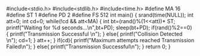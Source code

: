#include<stdio.h>
#include<stdlib.h>
#include<time.h>
#define MA 16
#define ST 1
#define PD 2
#define FS 512
int main()
{
    srand(time(NULL));
    int att=0;
    int cd=0;
    while(!cd && att<MA)
    {
        int bt=(rand()%(1<<att))* ST;
        printf("Waiting for %d seconds...\n",bt+PD);
        sleep(bt+PD);
        if(rand()%2==0)
        {
            printf("Transmission Successful \n");
        }
        else{
            printf("Collision Detected \n");
            cd=1;
        }
        att++;
    }
    if(cd){
        printf("Maximum attempts reached Transmission Failed\n");
    }
    else{
        printf("Transmission Successful\n");
    }
    return 0;
}


